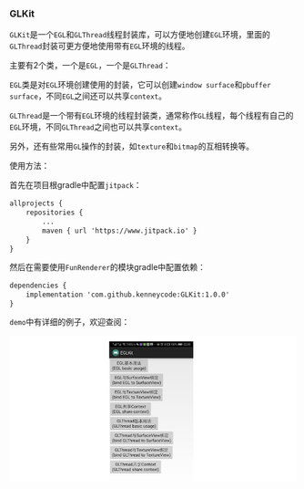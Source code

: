 ### GLKit

`GLKit`是一个`EGL`和`GLThread`线程封装库，可以方便地创建`EGL`环境，里面的`GLThread`封装可更方便地使用带有`EGL`环境的线程。

主要有2个类，一个是`EGL`，一个是`GLThread`：

`EGL`类是对`EGL`环境创建使用的封装，它可以创建`window surface`和`pbuffer surface`，不同`EGL`之间还可以共享`context`。

`GLThread`是一个带有`EGL`环境的线程封装类，通常称作`GL`线程，每个线程有自己的`EGL`环境，不同`GLThread`之间也可以共享`context`。

另外，还有些常用`GL`操作的封装，如`texture`和`bitmap`的互相转换等。

使用方法：

首先在项目根gradle中配置`jitpack`：

```
allprojects {
    repositories {
        ...
        maven { url 'https://www.jitpack.io' }
    }
}
```

然后在需要使用`FunRenderer`的模块gradle中配置依赖：

```
dependencies {
    implementation 'com.github.kenneycode:GLKit:1.0.0'
}
```



`demo`中有详细的例子，欢迎查阅：

![](demo.png)